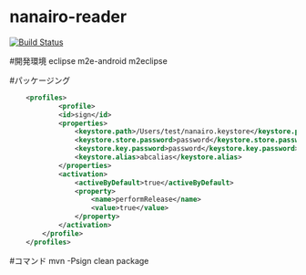 nanairo-reader
==============
[![Build Status](https://travis-ci.org/va034600/nanairo-reader.png?branch=master)](https://travis-ci.org/va034600/nanairo-reader)

#開発環境
	eclipse
		m2e-android
		m2eclipse

#パッケージング

```.m2/settings.xml に以下を追加
    <profiles>
    		<profile>
    		<id>sign</id>
    		<properties>
    			<keystore.path>/Users/test/nanairo.keystore</keystore.path>
    			<keystore.store.password>password</keystore.store.password>
    			<keystore.key.password>password</keystore.key.password>
    			<keystore.alias>abcalias</keystore.alias>
    		</properties>
    		<activation>
    			<activeByDefault>true</activeByDefault>
    			<property>
    				<name>performRelease</name>
    				<value>true</value>
    			</property>
    		</activation>
    	</profile>
    </profiles>
```

#コマンド
 mvn -Psign clean package



